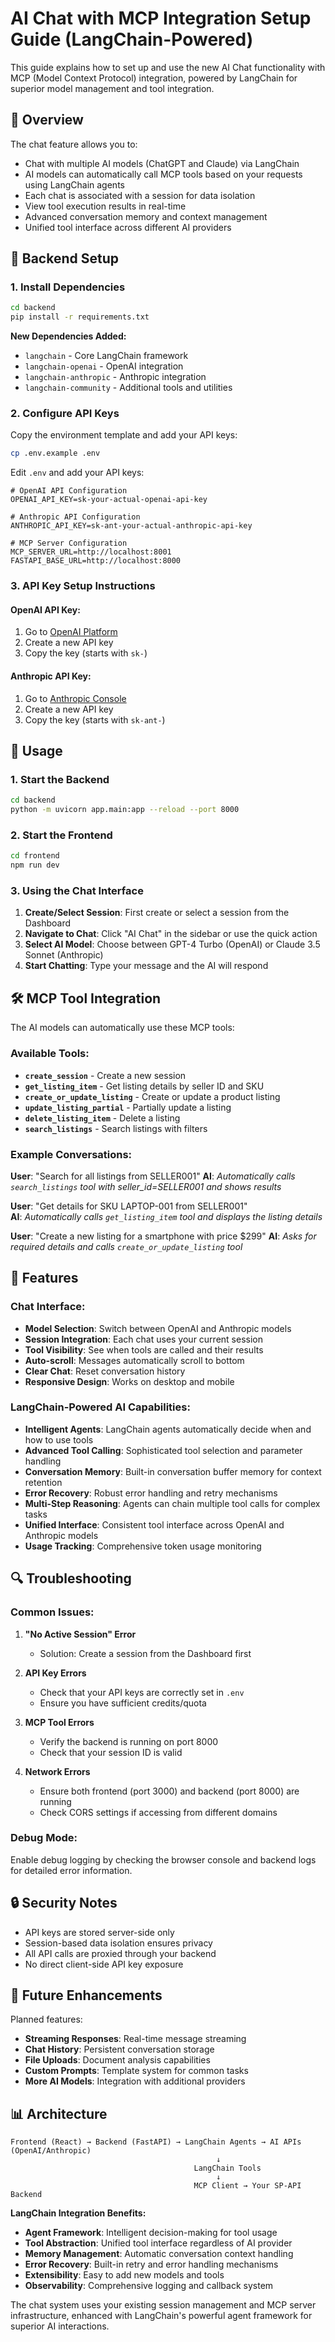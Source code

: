 # AI Chat with MCP Integration Setup Guide (LangChain-Powered)

This guide explains how to set up and use the new AI Chat functionality with MCP (Model Context Protocol) integration, powered by LangChain for superior model management and tool integration.

## 🎯 Overview

The chat feature allows you to:
- Chat with multiple AI models (ChatGPT and Claude) via LangChain
- AI models can automatically call MCP tools based on your requests using LangChain agents
- Each chat is associated with a session for data isolation
- View tool execution results in real-time
- Advanced conversation memory and context management
- Unified tool interface across different AI providers

## 🔧 Backend Setup

### 1. Install Dependencies

```bash
cd backend
pip install -r requirements.txt
```

**New Dependencies Added:**
- `langchain` - Core LangChain framework
- `langchain-openai` - OpenAI integration
- `langchain-anthropic` - Anthropic integration
- `langchain-community` - Additional tools and utilities

### 2. Configure API Keys

Copy the environment template and add your API keys:

```bash
cp .env.example .env
```

Edit `.env` and add your API keys:

```env
# OpenAI API Configuration
OPENAI_API_KEY=sk-your-actual-openai-api-key

# Anthropic API Configuration  
ANTHROPIC_API_KEY=sk-ant-your-actual-anthropic-api-key

# MCP Server Configuration
MCP_SERVER_URL=http://localhost:8001
FASTAPI_BASE_URL=http://localhost:8000
```

### 3. API Key Setup Instructions

#### OpenAI API Key:
1. Go to [OpenAI Platform](https://platform.openai.com/api-keys)
2. Create a new API key
3. Copy the key (starts with `sk-`)

#### Anthropic API Key:
1. Go to [Anthropic Console](https://console.anthropic.com/)
2. Create a new API key
3. Copy the key (starts with `sk-ant-`)

## 🚀 Usage

### 1. Start the Backend

```bash
cd backend
python -m uvicorn app.main:app --reload --port 8000
```

### 2. Start the Frontend

```bash
cd frontend
npm run dev
```

### 3. Using the Chat Interface

1. **Create/Select Session**: First create or select a session from the Dashboard
2. **Navigate to Chat**: Click "AI Chat" in the sidebar or use the quick action
3. **Select AI Model**: Choose between GPT-4 Turbo (OpenAI) or Claude 3.5 Sonnet (Anthropic)
4. **Start Chatting**: Type your message and the AI will respond

## 🛠️ MCP Tool Integration

The AI models can automatically use these MCP tools:

### Available Tools:
- **`create_session`** - Create a new session
- **`get_listing_item`** - Get listing details by seller ID and SKU
- **`create_or_update_listing`** - Create or update a product listing
- **`update_listing_partial`** - Partially update a listing
- **`delete_listing_item`** - Delete a listing
- **`search_listings`** - Search listings with filters

### Example Conversations:

**User**: "Search for all listings from SELLER001"
**AI**: *Automatically calls `search_listings` tool with seller_id=SELLER001 and shows results*

**User**: "Get details for SKU LAPTOP-001 from SELLER001"  
**AI**: *Automatically calls `get_listing_item` tool and displays the listing details*

**User**: "Create a new listing for a smartphone with price $299"
**AI**: *Asks for required details and calls `create_or_update_listing` tool*

## 🎨 Features

### Chat Interface:
- **Model Selection**: Switch between OpenAI and Anthropic models
- **Session Integration**: Each chat uses your current session
- **Tool Visibility**: See when tools are called and their results
- **Auto-scroll**: Messages automatically scroll to bottom
- **Clear Chat**: Reset conversation history
- **Responsive Design**: Works on desktop and mobile

### LangChain-Powered AI Capabilities:
- **Intelligent Agents**: LangChain agents automatically decide when and how to use tools
- **Advanced Tool Calling**: Sophisticated tool selection and parameter handling
- **Conversation Memory**: Built-in conversation buffer memory for context retention
- **Error Recovery**: Robust error handling and retry mechanisms
- **Multi-Step Reasoning**: Agents can chain multiple tool calls for complex tasks
- **Unified Interface**: Consistent tool interface across OpenAI and Anthropic models
- **Usage Tracking**: Comprehensive token usage monitoring

## 🔍 Troubleshooting

### Common Issues:

1. **"No Active Session" Error**
   - Solution: Create a session from the Dashboard first

2. **API Key Errors**
   - Check that your API keys are correctly set in `.env`
   - Ensure you have sufficient credits/quota

3. **MCP Tool Errors**
   - Verify the backend is running on port 8000
   - Check that your session ID is valid

4. **Network Errors**
   - Ensure both frontend (port 3000) and backend (port 8000) are running
   - Check CORS settings if accessing from different domains

### Debug Mode:

Enable debug logging by checking the browser console and backend logs for detailed error information.

## 🔒 Security Notes

- API keys are stored server-side only
- Session-based data isolation ensures privacy
- All API calls are proxied through your backend
- No direct client-side API key exposure

## 🚀 Future Enhancements

Planned features:
- **Streaming Responses**: Real-time message streaming
- **Chat History**: Persistent conversation storage
- **File Uploads**: Document analysis capabilities
- **Custom Prompts**: Template system for common tasks
- **More AI Models**: Integration with additional providers

## 📊 Architecture

```
Frontend (React) → Backend (FastAPI) → LangChain Agents → AI APIs (OpenAI/Anthropic)
                                              ↓
                                         LangChain Tools
                                              ↓
                                         MCP Client → Your SP-API Backend
```

**LangChain Integration Benefits:**
- **Agent Framework**: Intelligent decision-making for tool usage
- **Tool Abstraction**: Unified tool interface regardless of AI provider
- **Memory Management**: Automatic conversation context handling
- **Error Recovery**: Built-in retry and error handling mechanisms
- **Extensibility**: Easy to add new models and tools
- **Observability**: Comprehensive logging and callback system

The chat system uses your existing session management and MCP server infrastructure, enhanced with LangChain's powerful agent framework for superior AI interactions.